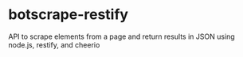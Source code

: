 botscrape-restify
=================

API to scrape elements from a page and return results in JSON using node.js, restify, and cheerio
